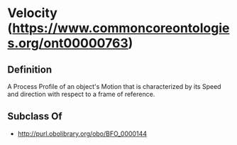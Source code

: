 # Velocity (https://www.commoncoreontologies.org/ont00000763)

## Definition
A Process Profile of an object's Motion that is characterized by its Speed and direction with respect to a frame of reference.

## Subclass Of
- http://purl.obolibrary.org/obo/BFO_0000144

